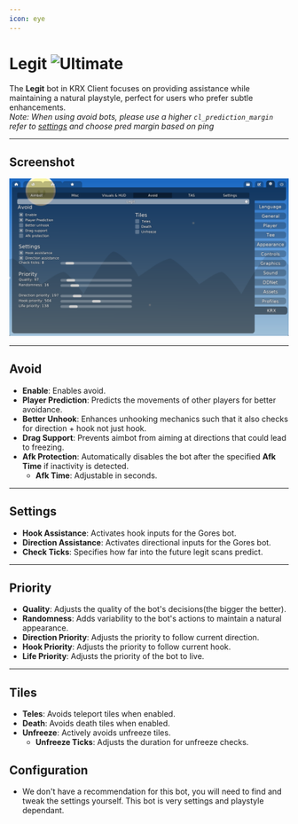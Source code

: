 ```yaml
---
icon: eye
---
```


# Legit ![Ultimate](https://img.shields.io/badge/Ultimate-%23f76d6d?style=flat-square)
The **Legit** bot in KRX Client focuses on providing assistance while maintaining a natural playstyle, perfect for users who prefer subtle enhancements.  
*Note: When using avoid bots, please use a higher `cl_prediction_margin` refer to [settings](../settings.md) and choose pred margin based on ping*

---

## **Screenshot**
![Legit Menu - Recommended Settings](https://raw.githubusercontent.com/Krixx1337/krxclient-docs/refs/heads/main/images/legit-menu.png)

---

## **Avoid**
- **Enable**: Enables avoid.
- **Player Prediction**: Predicts the movements of other players for better avoidance.
- **Better Unhook**: Enhances unhooking mechanics such that it also checks for direction + hook not just hook.
- **Drag Support**: Prevents aimbot from aiming at directions that could lead to freezing.
- **Afk Protection**: Automatically disables the bot after the specified **Afk Time** if inactivity is detected.
  - **Afk Time**: Adjustable in seconds.

---

## **Settings**
- **Hook Assistance**: Activates hook inputs for the Gores bot.
- **Direction Assistance**: Activates directional inputs for the Gores bot.
- **Check Ticks**: Specifies how far into the future legit scans predict.

---

## **Priority**
- **Quality**: Adjusts the quality of the bot's decisions(the bigger the better).
- **Randomness**: Adds variability to the bot's actions to maintain a natural appearance.
- **Direction Priority**: Adjusts the priority to follow current direction.
- **Hook Priority**: Adjusts the priority to follow current hook.
- **Life Priority**: Adjusts the priority of the bot to live.

---

## **Tiles**
- **Teles**: Avoids teleport tiles when enabled.
- **Death**: Avoids death tiles when enabled.
- **Unfreeze**: Actively avoids unfreeze tiles.
  - **Unfreeze Ticks**: Adjusts the duration for unfreeze checks.

## **Configuration**
- We don't have a recommendation for this bot, you will need to find and tweak the settings yourself. This bot is very settings and playstyle dependant.